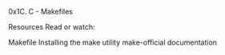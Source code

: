 0x1C. C - Makefiles

Resources
Read or watch:

Makefile
Installing the make utility
make-official documentation
